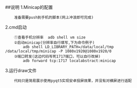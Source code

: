 ##说明
1.Minicap的配置
```test
    准备需要push到手机的脚本(网上冲浪即可完成)
```
2.cmd启动
```
    ①查看手机分辨率  adb shell vm size
    ②启动minicap(分辨率自行填写,下为命令例子)
        adb shell LD_LIBRARY_PATH=/data/local/tmp /data/local/tmp/minicap -P 1080x1920@1080x1920/0
    ③端口转发(这边代码写死1717端口，可以自行改掉)
        adb forward tcp:1717 localabstract:minicap
```
3.运行draw文件
```
    代码只是简易展示使用pyqt5实现安卓投屏效果，并没有对横屏进行适配
```